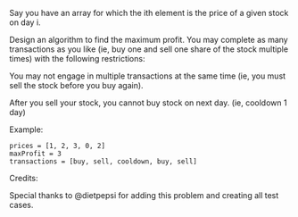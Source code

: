 Say you have an array for which the ith element is the price of a given stock on day i.

Design an algorithm to find the maximum profit. You may complete as many transactions as you like (ie, buy one and sell one share of the stock multiple times) with the following restrictions:

You may not engage in multiple transactions at the same time (ie, you must sell the stock before you buy again).

After you sell your stock, you cannot buy stock on next day. (ie, cooldown 1 day)

Example:
```
prices = [1, 2, 3, 0, 2]
maxProfit = 3
transactions = [buy, sell, cooldown, buy, sell]
```
Credits:

Special thanks to @dietpepsi for adding this problem and creating all test cases.